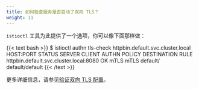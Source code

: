 ```yaml
---
title: 如何检查服务是否启动了双向 TLS？
weight: 11
---
```


 `istioctl` 工具为此提供了一个选项，你可以像下面那样做：

{{< text bash >}}
$ istioctl authn tls-check httpbin.default.svc.cluster.local
HOST:PORT                                  STATUS     SERVER     CLIENT     AUTHN POLICY        DESTINATION RULE
httpbin.default.svc.cluster.local:8080     OK         mTLS       mTLS       default/            default/default
{{< /text >}}

更多详细信息，请参见[验证双向 TLS 配置](/zh/docs/tasks/security/mutual-tls/#verify-mutual-tls-configuration)。
